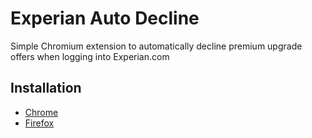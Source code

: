 # Experian Auto Decline
Simple Chromium extension to automatically decline premium upgrade offers when logging into Experian.com

## Installation
- [Chrome](https://chrome.google.com/webstore/category/extensions)
- [Firefox](https://addons.mozilla.org/en-US/firefox/extensions/)